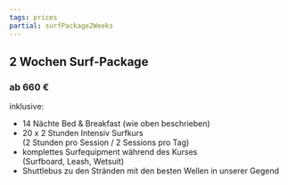 ```yaml
---
tags: prices
partial: surfPackage2Weeks
---
```


## 2 Wochen Surf-Package

### ab 660 €

<div class="h4">inklusive:</div>

* 14 Nächte Bed & Breakfast (wie oben beschrieben)
* 20 x 2 Stunden Intensiv Surfkurs<br/>(2 Stunden pro Session / 2 Sessions pro Tag)
* komplettes Surfequipment während des Kurses<br/>(Surfboard, Leash, Wetsuit) 
* Shuttlebus zu den Stränden mit den besten Wellen in unserer Gegend

